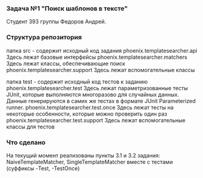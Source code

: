 ### Задача №1 "Поиск шаблонов в тексте"
Студент 393 группы Федоров Андрей.

### Структура репозитория

папка src - содержит исходный код задания
	phoenix.templatesearcher.api
		Здесь лежат базовые интерфейсы
	phoenix.templatesearcher.matchers
		Здесь лежат классы, обеспечивающие поиск
	phoenix.templatesearcher.support
		Здесь лежат вспомогательные классы

папка test - содержит исходный код тестов к заданию
	phoenix.templatesearcher.test
		Здесь лежат параметризованные тесты JUnit, которые выполняются многоразово для случайных данных. Данные генерируются в самих же тестах в формате JUnit Parameterized runner.
	phoenix.templatesearcher.test.once
		Здесь лежат тесты на некоторые особенности, которые можно проверить один раз
	phoenix.templatesearcher.test.support
		Здесь лежат вспомогательные классы для тестов

### Что сделано

На текущий момент реализованы пункты 3.1 и 3.2 задания: NaiveTemplateMatcher, SingleTemplateMatcher вместе с тестами (суффиксы -Test, -TestOnce)
